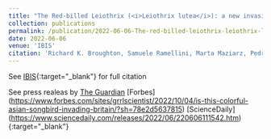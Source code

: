 ```yaml
---
title: "The Red-billed Leiothrix (<i>Leiothrix lutea</i>): a new invasive species for Britain"
collection: publications
permalink: /publication/2022-06-06-The-red-billed-leiothrix-leiothrix-lutea-a-new-invasive-species-for-britain.md
date: 2022-06-06
venue: 'IBIS'
citation: 'Richard K. Broughton, Samuele Ramellini, Marta Maziarz, Pedro F. Pereira &quot;The Red-billed Leiothrix <i>Leiothrix lutea</i> a new invasive species for Britain.&quot; IBIS, 2022.'
---
```

 See [IBIS](https://onlinelibrary.wiley.com/doi/abs/10.1111/ibi.13090){:target="_blank"} for full citation

 See press realeas by [The Guardian](https://www.theguardian.com/environment/2022/jun/06/red-billed-leiothrix-native-birds-britain-aoe) [Forbes] (https://www.forbes.com/sites/grrlscientist/2022/10/04/is-this-colorful-asian-songbird-invading-britain/?sh=78e2d5637815) [ScienceDaily] (https://www.sciencedaily.com/releases/2022/06/220606111542.htm) {:target="_blank"}
